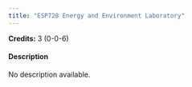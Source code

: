 ```yaml
---
title: "ESP728 Energy and Environment Laboratory"
---
```

**Credits:** 3 (0-0-6)

#### Description
No description available.